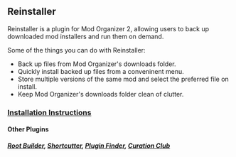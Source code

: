 ## Reinstaller
Reinstaller is a plugin for Mod Organizer 2, allowing users to back up downloaded mod installers and run them on demand.

Some of the things you can do with Reinstaller:
- Back up files from Mod Organizer's downloads folder.
- Quickly install backed up files from a conveninent menu.
- Store multiple versions of the same mod and select the preferred file on install.
- Keep Mod Organizer's downloads folder clean of clutter.

### [Installation Instructions](https://kezyma.github.io/?p=reinstaller)

#### Other Plugins
##### [Root Builder](https://www.nexusmods.com/skyrimspecialedition/mods/31720), [Shortcutter](https://www.nexusmods.com/skyrimspecialedition/mods/59827), [Plugin Finder](https://www.nexusmods.com/skyrimspecialedition/mods/59869), [Curation Club](https://www.nexusmods.com/skyrimspecialedition/mods/60552)